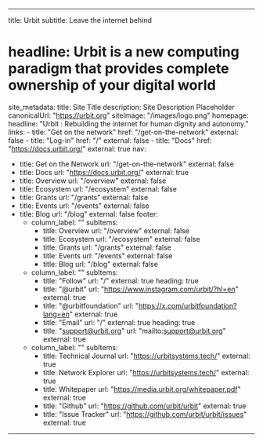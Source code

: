 ---

title: Urbit
subtitle: Leave the internet behind
# headline: Urbit is a new computing paradigm that provides complete ownership of your digital world 
site_metadata:
  title: Site Title
  description: Site Description Placeholder
  canonicalUrl: "https://urbit.org"
  siteImage: "/images/logo.png"
homepage:
  headline: "Urbit : Rebuilding the internet for human dignity and autonomy."
  links:
    - title: "Get on the network"
      href: "/get-on-the-network"
      external: false
    - title: "Log-in"
      href: "/"
      external: false
    - title: "Docs"
      href: "https://docs.urbit.org/"
      external: true
nav:
- title: Get on the Network
  url: "/get-on-the-network"
  external: false
- title: Docs
  url: "https://docs.urbit.org/"
  external: true
- title: Overview
  url: "/overview"
  external: false
- title: Ecosystem
  url: "/ecosystem"
  external: false
- title: Grants
  url: "/grants"
  external: false
- title: Events
  url: "/events"
  external: false
- title: Blog
  url: "/blog"
  external: false
footer:
  - column_label: ""
    subItems:
      - title: Overview
        url: "/overview"
        external: false
      - title: Ecosystem
        url: "/ecosystem"
        external: false
      - title: Grants
        url: "/grants"
        external: false
      - title: Events
        url: "/events"
        external: false
      - title: Blog
        url: "/blog"
        external: false
  - column_label: ""
    subItems:
      - title: "Follow"
        url: "/"
        external: true
        heading: true
      - title: "@urbit"
        url: "https://www.instagram.com/urbit/?hl=en"
        external: true
      - title: "@urbitfoundation"
        url: "https://x.com/urbitfoundation?lang=en"
        external: true
      - title: "Email"
        url: "/"
        external: true
        heading: true
      - title: "support@urbit.org"
        url: "mailto:support@urbit.org"
        external: true
  - column_label: ""
    subItems:
      - title: Technical Journal
        url: "https://urbitsystems.tech/"
        external: true
      - title: Network Explorer
        url: "https://urbitsystems.tech/"
        external: true
      - title: Whitepaper
        url: "https://media.urbit.org/whitepaper.pdf"
        external: true
      - title: "Github"
        url: "https://github.com/urbit/urbit"
        external: true
      - title: "Issue Tracker"
        url: "https://github.com/urbit/urbit/issues"
        external: true
---
